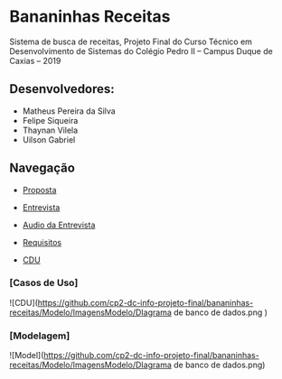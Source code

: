 # Bananinhas Receitas
Sistema de busca de receitas, Projeto Final do Curso Técnico em Desenvolvimento de Sistemas do Colégio Pedro II – Campus Duque de Caxias – 2019
## Desenvolvedores:
- Matheus Pereira da Silva<br>
- Felipe Siqueira<br>
- Thaynan Vilela<br>
- Uilson Gabriel<br>

## Navegação

- [Proposta](https://github.com/cp2-dc-info-projeto-final/bananinhas-receitas/blob/master/Modelo/Proposta.md)

- [Entrevista](https://github.com/cp2-dc-info-projeto-final/bananinhas-receitas/blob/master/Modelo/Entrevista.md)

- [Audio da Entrevista](https://github.com/cp2-dc-info-projeto-final/bananinhas-receitas/tree/master/Modelo/AudioEntrevista)

- [Requisitos](https://github.com/cp2-dc-info-projeto-final/bananinhas-receitas/blob/master/Modelo/Requisitos.md) 

- [CDU](https://github.com/cp2-dc-info-projeto-final/bananinhas-receitas/blob/master/Modelo/Casosdeuso.md)

### [Casos de Uso] 
![CDU](https://github.com/cp2-dc-info-projeto-final/bananinhas-receitas/Modelo/ImagensModelo/DIagrama de banco de dados.png )

### [Modelagem] 
![Model](https://github.com/cp2-dc-info-projeto-final/bananinhas-receitas/Modelo/ImagensModelo/DIagrama de banco de dados.png)
